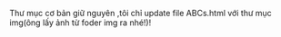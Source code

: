Thư mục cơ bản giữ nguyên ,tôi chỉ update file ABCs.html với thư mục img(ông lấy ảnh từ foder img ra nhé!)!
